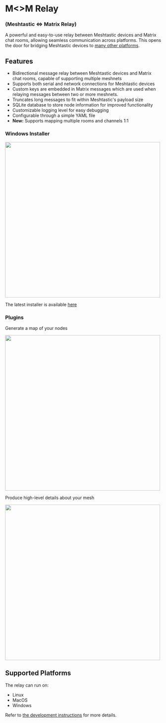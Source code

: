 # M<>M Relay 
### (Meshtastic <=> Matrix Relay)

A powerful and easy-to-use relay between Meshtastic devices and Matrix chat rooms, allowing seamless communication across platforms. This opens the door for bridging Meshtastic devices to [many other platforms](https://matrix.org/bridges/).

## Features

- Bidirectional message relay between Meshtastic devices and Matrix chat rooms, capable of supporting multiple meshnets
- Supports both serial and network connections for Meshtastic devices
- Custom keys are embedded in Matrix messages which are used when relaying messages between two or more meshnets.
- Truncates long messages to fit within Meshtastic's payload size
- SQLite database to store node information for improved functionality
- Customizable logging level for easy debugging
- Configurable through a simple YAML file
- **New:** Supports mapping multiple rooms and channels 1:1

### Windows Installer

<img src="https://user-images.githubusercontent.com/1770544/235249050-8c79107a-50cc-4803-b989-39e58100342d.png" width="500"/>

The latest installer is available [here](https://github.com/geoffwhittington/meshtastic-matrix-relay/releases)

### Plugins

Generate a map of your nodes

<img src="https://user-images.githubusercontent.com/1770544/235247915-47750b4f-d505-4792-a458-54a5f24c1523.png" width="500"/>

Produce high-level details about your mesh

<img src="https://user-images.githubusercontent.com/1770544/235245873-1ddc773b-a4cd-4c67-b0a5-b55a29504b73.png" width="500"/>

## Supported Platforms

The relay can run on:

* Linux
* MacOS
* Windows

Refer to [the development instructions](DEVELOPMENT.md) for more details.
